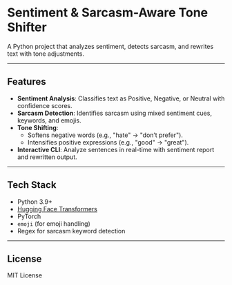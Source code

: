 # Sentiment & Sarcasm-Aware Tone Shifter

A Python project that analyzes sentiment, detects sarcasm, and rewrites text with tone adjustments.  

---

## Features
- **Sentiment Analysis**: Classifies text as Positive, Negative, or Neutral with confidence scores.  
- **Sarcasm Detection**: Identifies sarcasm using mixed sentiment cues, keywords, and emojis.  
- **Tone Shifting**: 
  - Softens negative words (e.g., "hate" → "don’t prefer").  
  - Intensifies positive expressions (e.g., "good" → "great").  
- **Interactive CLI**: Analyze sentences in real-time with sentiment report and rewritten output.

---

## Tech Stack
- Python 3.9+  
- [Hugging Face Transformers](https://huggingface.co/docs/transformers)  
- PyTorch  
- `emoji` (for emoji handling)  
- Regex for sarcasm keyword detection  

---

## License

MIT License


